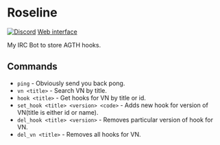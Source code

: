 # Roseline

[![Discord](https://discordapp.com/api/guilds/417300579988275202/widget.png)](https://discord.gg/zSYEFb4)
[Web interface](http://roseline.duckdns.org)

My IRC Bot to store AGTH hooks.

## Commands

* `ping` - Obviously send you back pong.
* `vn <title>` - Search VN by title.
* `hook <title>` - Get hooks for VN by title or id.
* `set_hook <title> <version> <code>` - Adds new hook for version of VN(title is either id or name).
* `del_hook <title> <version>` - Removes particular version of hook for VN.
* `del_vn <title>` - Removes all hooks for VN.

